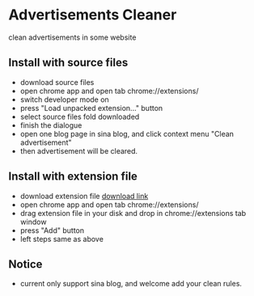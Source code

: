 # Advertisements Cleaner
clean advertisements in some website

## Install with source files
- download source files
- open chrome app and open tab chrome://extensions/
- switch developer mode on
- press "Load unpacked extension..." button
- select source files fold downloaded
- finish the dialogue
- open one blog page in sina blog, and click context menu "Clean advertisement"
- then advertisement will be cleared.

## Install with extension file
- download extension file [download link](https://github.com/wahaha2012/ads-cleaner-extension/raw/v0.1.0/ads-clean-extension.crx)
- open chrome app and open tab chrome://extensions/
- drag extension file in your disk and drop in chrome://extensions tab window
- press "Add" button
- left steps same as above 

## Notice
- current only support sina blog, and welcome add your clean rules.
